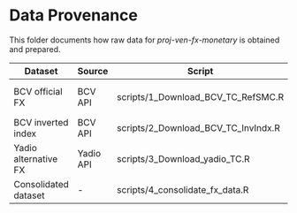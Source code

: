 # Data Provenance

This folder documents how raw data for *proj-ven-fx-monetary* is obtained and prepared.

| Dataset | Source | Script | Output (in /data) | Notes |
|----------|---------|--------|------------------|--------|
| BCV official FX | BCV API | scripts/1_Download_BCV_TC_RefSMC.R | data/raw/ves_usd_fx.csv | Main reference rate |
| BCV inverted index | BCV API | scripts/2_Download_BCV_TC_InvIndx.R | data/raw/ves_usd_fx_inv.csv | Inverse rate |
| Yadio alternative FX | Yadio API | scripts/3_Download_yadio_TC.R | data/raw/yadio_fx.csv | Alternative source |
| Consolidated dataset | - | scripts/4_consolidate_fx_data.R | data/output/ves_usd_fx_consolidated.csv | Combined dataset |
